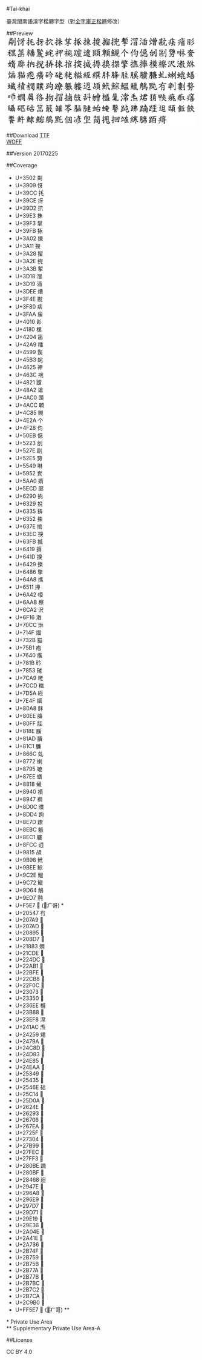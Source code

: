 #Tai-khai

臺灣閩南語漢字楷體字型（對[全字庫正楷體](http://data.gov.tw/node/5961)修改）

##Preview
![Han-tsi-thng](https://raw.githubusercontent.com/glll4678/Tai-khai/master/Tai-khai.png)

##Download
[TTF](https://github.com/glll4678/Tai-khai/raw/master/Tai-khai.ttf)  
[WOFF](https://github.com/glll4678/Tai-khai/raw/master/Tai-khai.woff)

##Version
20170225

##Coverage
- U+3502 㔂
- U+3909 㤉
- U+39CC 㧌
- U+39CE 㧎
- U+39D2 㧒
- U+39E3 㧣
- U+39F3 㧳
- U+39FB 㧻
- U+3A02 㨂
- U+3A11 㨑
- U+3A28 㨨
- U+3A2E 㨮
- U+3A3B 㨻
- U+3D18 㴘
- U+3D19 㴙
- U+3DEE 㷮
- U+3F4E 㽎
- U+3F80 㾀
- U+3FAA 㾪
- U+4010 䀐
- U+4180 䆀
- U+4204 䈄
- U+42A9 䊩
- U+4599 䖙
- U+45B3 䖳
- U+4625 䘥
- U+463C 䘼
- U+4821 䠡
- U+48A2 䢢
- U+4AC0 䫀
- U+4ACC 䫌
- U+4C85 䲅
- U+4E2A 个
- U+4F28 伨
- U+50EB 僫
- U+5223 刣
- U+527E 剾
- U+52E5 勥
- U+5549 啉
- U+5952 奒
- U+5AA0 媠
- U+5ECD 廍
- U+6290 抐
- U+6329 挩
- U+6335 挵
- U+6352 捒
- U+637E 捾
- U+63EC 揬
- U+63FB 揻
- U+6419 搙
- U+641D 搝
- U+6429 搩
- U+6486 撆
- U+64A8 撨
- U+6511 攑
- U+6A42 橂
- U+6AAB 檫
- U+6CA2 沢
- U+6F16 漖
- U+70CC 烌
- U+714F 煏
- U+732B 猫
- U+75B1 疱
- U+7640 癀
- U+781B 砛
- U+7853 硓
- U+7CA9 粩
- U+7CCD 糍
- U+7D5A 絚
- U+7E4F 繏
- U+80A8 肨
- U+80EE 胮
- U+80FF 胿
- U+818E 膎
- U+81AD 膭
- U+81C1 臁
- U+866C 虬
- U+8772 蝲
- U+8795 螕
- U+87EE 蟮
- U+8818 蠘
- U+8940 襀
- U+8947 襇
- U+8D0C 贌
- U+8DD4 跔
- U+8E7D 蹽
- U+8EBC 躼
- U+8EC1 軁
- U+8FCC 迌
- U+9815 頕
- U+9B98 鮘
- U+9BEE 鯮
- U+9C2E 鰮
- U+9C72 鱲
- U+9D64 鵤
- U+9ED7 黗
- U+F5E7  (⿸疒哥) *
- U+20547 𠕇
- U+207A9 𠞩
- U+207AD 𠞭
- U+20895 𠢕
- U+20BD7 𠯗
- U+21883 𡢃
- U+21CDE 𡳞
- U+224DC 𢓜
- U+22AB1 𢪱
- U+22BFE 𢯾
- U+22CB8 𢲸
- U+22F0C 𢼌
- U+23073 𣁳
- U+23350 𣍐
- U+236EE 𣛮
- U+23B88 𣮈
- U+23EF8 𣻸
- U+241AC 𤆬
- U+24259 𤉙
- U+2479A 𤞚
- U+24C8D 𤲍
- U+24D83 𤶃
- U+24E85 𤺅
- U+24EAA 𤺪
- U+25349 𥍉
- U+25435 𥐵
- U+2546E 𥑮
- U+25C14 𥰔
- U+25D0A 𥴊
- U+2624E 𦉎
- U+26293 𦊓
- U+26706 𦜆
- U+267EA 𦟪
- U+2725F 𧉟
- U+27304 𧌄
- U+27B99 𧮙
- U+27FEC 𧿬
- U+27FF3 𧿳
- U+280BE 𨂾
- U+280BF 𨂿
- U+28468 𨑨
- U+2947E 𩑾
- U+296A8 𩚨
- U+296E9 𩛩
- U+297D7 𩟗
- U+29D71 𩵱
- U+29E19 𩸙
- U+29E36 𩸶
- U+2A04E 𪁎
- U+2A41E 𪐞
- U+2A736 𪜶
- U+2B74F 𫝏
- U+2B759 𫝙
- U+2B75B 𫝛
- U+2B77A 𫝺
- U+2B77B 𫝻
- U+2B7BC 𫞼
- U+2B7C2 𫟂
- U+2B7CA 𫟊
- U+2C9B0 𬦰
- U+FF5E7 󿗧 (⿸疒哥) **

\* Private Use Area  
\** Supplementary Private Use Area-A

##License

CC BY 4.0